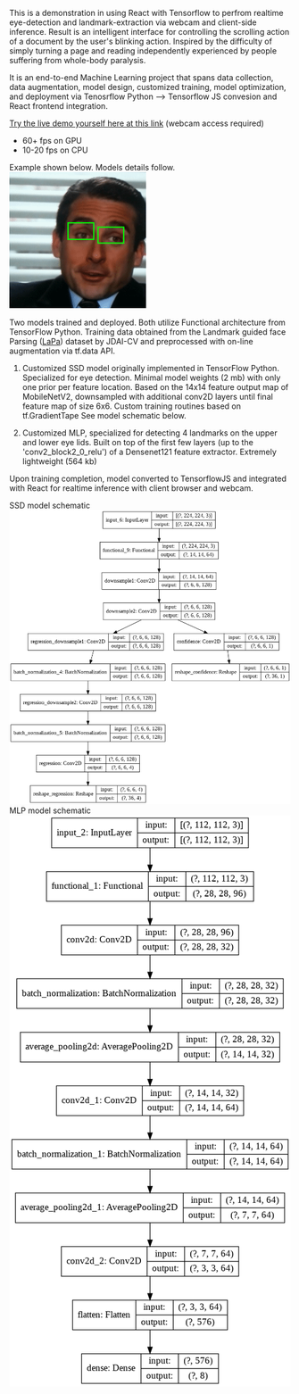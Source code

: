 This is a demonstration in using React with Tensorflow to perfrom realtime eye-detection and landmark-extraction via webcam and
client-side inference. Result is an intelligent interface for controlling the scrolling action of a document by the user's blinking action. Inspired by the difficulty of
simply turning a page and reading independently experienced by people suffering from whole-body paralysis.

It is an end-to-end Machine Learning project that spans data collection, data augmentation, model design, customized training,
model optimization, and deployment via Tenosrflow Python --> Tensorflow JS convesion and React frontend integration. 


[Try the live demo yourself here at this link](https://jhanmtl.github.io/eye-scroller/) (webcam access required)
* 60+  fps on GPU
* 10-20 fps on CPU

Example shown below. Models details follow.
![](./public/demo.gif)

Two models trained and deployed. Both utilize Functional architecture from TensorFlow Python. Training data obtained from the 
Landmark guided face Parsing ([LaPa](https://github.com/JDAI-CV/lapa-dataset)) dataset by JDAI-CV and preprocessed with on-line augmentation via tf.data API.

1. Customized SSD model originally implemented in TensorFlow Python. Specialized for eye detection. Minimal model weights (2 mb) with only one prior per feature location. Based on the 14x14 feature
output map of MobileNetV2, downsampled with additional conv2D layers until final feature map of size 6x6. Custom training routines based on tf.GradientTape
See model schematic below.

2. Customized MLP, specialized for detecting 4 landmarks on the upper and lower eye lids.
Built on top of the first few layers (up to the 'conv2_block2_0_relu') of a Densenet121 feature extractor. Extremely lightweight (564 kb)

Upon training completion, model converted to TensorflowJS and integrated with React for realtime inference with client browser and webcam.

SSD model schematic
![](public/detectorModelSchematic.png)
MLP model schematic
![](./public/landmarkModelSchematic.png)


